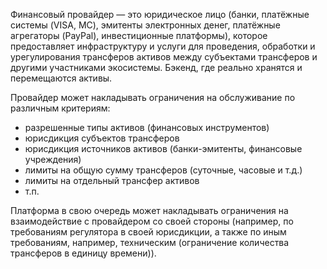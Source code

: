 Финансовый провайдер — это юридическое лицо (банки, платёжные системы (VISA, MC), эмитенты электронных денег, платёжные агрегаторы (PayPal), инвестиционные платформы), которое предоставляет инфраструктуру и услуги для проведения, обработки и урегулирования трансферов активов между субъектами трансферов и другими участниками экосистемы. Бэкенд, где реально хранятся и перемещаются активы.

Провайдер может накладывать ограничения на обслуживание по различным критериям:
- разрешенные типы активов (финансовых инструментов)
- юрисдикция субъектов трансферов
- юрисдикция источников активов (банки-эмитенты, финансовые учреждения)
- лимиты на общую сумму трансферов (суточные, часовые и т.д.)
- лимиты на отдельный трансфер активов
- т.п.

Платформа в свою очередь может накладывать ограничения на взаимодействие с провайдером со своей стороны (например, по требованиям регулятора в своей юрисдикции, а также по иным требованиям, например, техническим (ограничение количества трансферов в единицу времени)).


